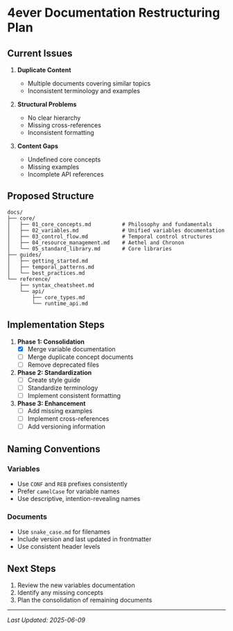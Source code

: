# 4ever Documentation Restructuring Plan

## Current Issues

1. **Duplicate Content**
   - Multiple documents covering similar topics
   - Inconsistent terminology and examples

2. **Structural Problems**
   - No clear hierarchy
   - Missing cross-references
   - Inconsistent formatting

3. **Content Gaps**
   - Undefined core concepts
   - Missing examples
   - Incomplete API references

## Proposed Structure

```
docs/
├── core/
│   ├── 01_core_concepts.md          # Philosophy and fundamentals
│   ├── 02_variables.md              # Unified variables documentation
│   ├── 03_control_flow.md           # Temporal control structures
│   ├── 04_resource_management.md    # Aethel and Chronon
│   └── 05_standard_library.md       # Core libraries
├── guides/
│   ├── getting_started.md
│   ├── temporal_patterns.md
│   └── best_practices.md
└── reference/
    ├── syntax_cheatsheet.md
    └── api/
        ├── core_types.md
        └── runtime_api.md
```

## Implementation Steps

1. **Phase 1: Consolidation**
   - [x] Merge variable documentation
   - [ ] Merge duplicate concept documents
   - [ ] Remove deprecated files

2. **Phase 2: Standardization**
   - [ ] Create style guide
   - [ ] Standardize terminology
   - [ ] Implement consistent formatting

3. **Phase 3: Enhancement**
   - [ ] Add missing examples
   - [ ] Implement cross-references
   - [ ] Add versioning information

## Naming Conventions

### Variables
- Use `CONF` and `REB` prefixes consistently
- Prefer `camelCase` for variable names
- Use descriptive, intention-revealing names

### Documents
- Use `snake_case.md` for filenames
- Include version and last updated in frontmatter
- Use consistent header levels

## Next Steps

1. Review the new variables documentation
2. Identify any missing concepts
3. Plan the consolidation of remaining documents

---
*Last Updated: 2025-06-09*
